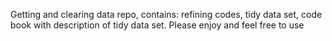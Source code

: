 Getting and clearing data repo, contains:
refining codes,
tidy data set,
code book with description of tidy data set.
Please enjoy and feel free to use
